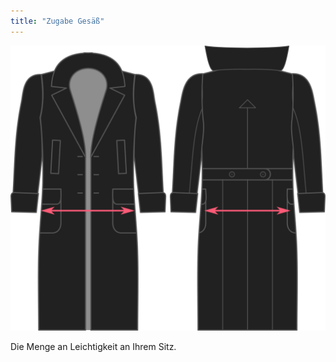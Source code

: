 ```yaml
---
title: "Zugabe Gesäß"
---
```


![Zugabe Gesäß](./seatease.svg)

Die Menge an Leichtigkeit an Ihrem Sitz.





